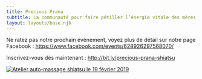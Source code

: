 ```yaml
---
title: Precious Prana
subtitle: La communauté pour faire pétiller l’énergie vitale des mères actives
layout: layouts/base.njk
---
```


Ne ratez pas notre prochain événement, voyez plus de détail sur notre page Facebook&nbsp;: <a href="https://www.facebook.com/events/628926297568070/" class="facebook">https://www.facebook.com/events/628926297568070/</a>

Inscrivez-vous dès maintenant&nbsp;: <http://bit.ly/precious-prana-shiatsu>

<a href="/images/auto-massage-shiatsu.png"><img src="/images/auto-massage-shiatsu-320.png" srcset="/images/auto-massage-shiatsu-320.png 320w, /images/auto-massage-shiatsu-480.png 480w, /images/auto-massage-shiatsu-640.png 640w, /images/auto-massage-shiatsu-800.png 800w" sizes="(min-width: 55rem) 50rem, 90vw" alt="Atelier auto-massage shiatsu le 19 février 2019" /></a>
